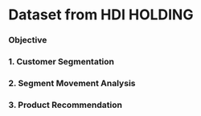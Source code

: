 # Dataset from HDI HOLDING 
### Objective
### 1. Customer Segmentation
### 2. Segment Movement Analysis
### 3. Product Recommendation

